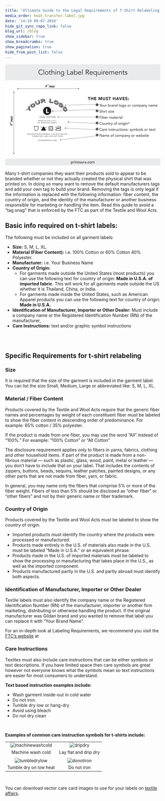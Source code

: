 ```yaml
---
title: 'Ultimate Guide to the Legal Requirements of T-Shirt Relabeling'
media_order: heat-transfer-label.jpg
date: '14:10 09-07-2016'
hide_git_sync_repo_link: false
blog_url: /blog
show_sidebar: true
show_breadcrumbs: true
show_pagination: true
hide_from_post_list: false
---
```


[![](heat-transfer-label.jpg)](/blog/e-commerce-tips/ultimate-guide-to-the-legal-requirements-of-tshirt-relabeling)

Many t-shirt companies they want their products sold to appear to be branded whether or not they actually created the physical shirt that was printed on. In doing so many want to remove the default manufacturers tags and add your own tag to build your brand. Removing the tags is only legal if the information is replaced with the following information: fiber content, the country of origin, and the identity of the manufacturer or another business responsible for marketing or handling the item. Read this guide to avoid a “tag snag" that is enforced by the FTC as part of the Textile and Wool Acts.
<h2>Basic info required on t-shirt labels:</h2>
The following must be included on all garment labels:
<ul>
	<li><strong>Size:</strong> S, M, L, XL.</li>
	<li><strong>Material (Fiber Content):</strong> i.e. 100% Cotton or 60% Cotton 40% Polyester.</li>
	<li><strong>Manufacturer:</strong> i.e. Your Business Name</li>
	<li><strong>Country of Origin:</strong>
<ul>
	<li>For garments made outside the United States (most products) you can use the following text for country of origin: <strong>Made in U.S.A. of imported fabric</strong>. This will work for all garments made outside the US whether it is Thailand, China, or India.</li>
	<li>For garments made inside the United States, such as American Apparel products you can use the following text for country of origin: <strong>Made in U.S.A.</strong></li>
</ul>
</li>
	<li><strong>Identification of Manufacturer, Importer or Other Dealer:</strong> Must include a company name or the Registered Identification Number (RN) of the manufacturer,</li>
	<li><strong>Care Instructions:</strong> text and/or graphic symbol instructions</li>
</ul>
<h2></h2>
&nbsp;
<h2>Specific Requirements for t-shirt relabeling</h2>
<h3></h3>
<h3><b>Size</b></h3>
It is required that the size of the garment is included in the garment label. You can list the size Small, Medium, Large or abbreviated like: S, M, L, XL.
<h3><b>Material / Fiber Content</b></h3>
Products covered by the Textile and Wool Acts require that the generic fiber names and percentages by weight of each constituent fiber must be labeled to show the fiber content in descending order of predominance. For example: 65% cotton / 35% polyester.

If the product is made from one fiber, you may use the word “All” instead of “100%.” For example: “100% Cotton” or “All Cotton”

The disclosure requirement applies only to fibers in yarns, fabrics, clothing and other household items. If part of the product is made from a non-fibrous material — such as plastic, glass, wood, paint, metal or leather — you don’t have to include that on your label. That includes the contents of zippers, buttons, beads, sequins, leather patches, painted designs, or any other parts that are not made from fiber, yarn, or fabric.

In general, you may name only the fibers that comprise 5% or more of the fiber weight. Fibers of less than 5% should be disclosed as “other fiber” or “other fibers” and not by their generic name or fiber trademark.
<h3><b>Country of Origin</b></h3>
Products covered by the Textile and Wool Acts must be labeled to show the country of origin.
<ul>
	<li>Imported products must identify the country where the products were processed or manufactured.</li>
	<li>Products made entirely in the U.S. of materials also made in the U.S. must be labeled “Made in U.S.A.” or an equivalent phrase.</li>
	<li>Products made in the U.S. of imported materials must be labeled to show the processing or manufacturing that takes place in the U.S., as well as the imported component.</li>
	<li>Products manufactured partly in the U.S. and partly abroad must identify both aspects.</li>
</ul>
<h3></h3>
<h3><b>Identification of Manufacturer, Importer or Other Dealer</b></h3>
Textile labels must also identify the company name or the Registered Identification Number (RN) of the manufacturer, importer or another firm marketing, distributing or otherwise handling the product. If the original manufacturer was Gildan brand and you wanted to remove that label you can replace it with “Your Brand Name”.

For an in-depth look at Labeling Requirements, we recommend you visit the <a href="http://business.ftc.gov/documents/bus21-threading-your-way-through-labeling-requirements-under-textile-and-wool-acts#unqual." target="_blank">FTC’s website</a> at
<h3><b>Care Instructions</b></h3>
Textiles must also include care instructions that can be either symbols or text descriptions. If you have limited space then care symbols are great however not everyone knows what the symbols mean so text instructions are easier for most consumers to understand.

<strong>Text based instruction examples include:  </strong>
<ul>
	<li>Wash garment inside-out in cold water</li>
	<li>Do not iron.</li>
	<li>Tumble dry low or hang-dry</li>
	<li>Avoid using bleach</li>
	<li>Do not dry clean</li>
</ul>
&nbsp;

<strong>Exam</strong><strong>ples of common care instruction symbols for t-shirts include:</strong>
<table border="0" width="550" cellpadding="10">
<tbody>
<tr>
<td align="center"><img class="alignnone size-full wp-image-942127" src="https://printaura.com/wp-content/uploads/2015/03/machinewashcold.jpg" alt="machinewashcold" width="130" height="130" /></td>
<td align="center"><img class="alignnone size-full wp-image-942123" src="https://printaura.com/wp-content/uploads/2015/03/dripdry.jpg" alt="dripdry" width="121" height="121" /></td>
</tr>
<tr>
<td align="center">Machine wash cold</td>
<td align="center">Lay flat and drip dry</td>
</tr>
<tr>
<td></td>
<td></td>
</tr>
<tr>
<td align="center"><img class="alignnone size-full wp-image-942125" src="https://printaura.com/wp-content/uploads/2015/03/tumbledrylow.jpg" alt="tumbledrylow" width="134" height="138" /></td>
<td align="center"><img class="alignnone size-full wp-image-942126" src="https://printaura.com/wp-content/uploads/2015/03/donotiron.jpg" alt="donotiron" width="175" height="121" /></td>
</tr>
<tr>
<td align="center">Tumble dry on low heat</td>
<td align="center">Do not iron</td>
</tr>
</tbody>
</table>
&nbsp;

You can download vector care card images to use for your labels on <a href="http://www.textileaffairs.com/hirez.htm" target="_blank">textile affairs</a>.

&nbsp;